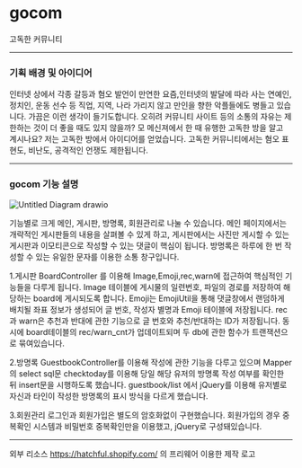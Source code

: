 # gocom
고독한 커뮤니티

-----------------
### 기획 배경 및 아이디어 ###

인터넷 상에서 각종 갈등과 혐오 발언이 만연한 요즘,인터넷의 발달에 따라 사는  연예인, 정치인, 운동 선수 등 직업, 지역, 나라 가리지 않고 만인을 향한 악플들에도 병들고 있습니다. 가끔은 이런 생각이 들기도합니다. 오히려 커뮤니티 사이트 등의 소통의 자유는 제한하는 것이 더 좋을 때도 있지 않을까? 
모 메신져에서 한 때 유행한 고독한 방을 알고 계시나요? 저는 고독한 방에서 아이디어를 얻었습니다. 고독한 커뮤니티에서는 혐오 표현도, 비난도, 공격적인 언쟁도 제한됩니다.

------------------
### gocom 기능 설명

![Untitled Diagram drawio](https://user-images.githubusercontent.com/97273627/154171906-2b3fc2ea-6daa-4ec4-a034-dfe87587b252.png)

기능별로 크게 메인, 게시판, 방명록, 회원관리로 나눌 수 있습니다. 메인 페이지에서는 개략적인 게시판들의 내용을 살펴볼 수 있게 하고, 게시판에서는 사진만 게시할 수 있는 게시판과 이모티콘으로 작성할 수 있는 댓글이 핵심이 됩니다. 방명록은 하루에 한 번 작성할 수 있는 유일한 문자를 이용한 소통 창구입니다.

1.게시판
BoardController 를 이용해 Image,Emoji,rec,warn에 접근하여 핵심적인 기능들을 다루게 됩니다. Image 테이블에 게시물의 일련번호, 파일의 경로를 저장하여 해당하는 board에 게시되도록 합니다. Emoji는 EmojiUtil을 통해 댓글창에서 랜덤하게 배치될 좌표 정보가 생성되어 글 번호, 작성자 별명과 Emoji 테이블에 저장됩니다. rec과 warn은 추천과 반대에 관한 기능으로 글 번호와 추천/반대하는 ID가 저장됩니다. 동시에 board테이블의 rec/warn_cnt가 업데이트되며 두 db에 관한 함수가 트랜잭션으로 묶여있습니다.

2.방명록
GuestbookController를 이용해 작성에 관한 기능을 다루고 있으며 Mapper의 select sql문 checktoday를 이용해 당일 해당 유저의 방명록 작성 여부를 확인한 뒤 insert문을 시행하도록 했습니다. guestbook/list 에서 jQuery를 이용해 유저별로 자신과 타인이 작성한 방명록의 표시 방식을 다르게 했습니다.

3.회원관리
로그인과 회원가입은 별도의 암호화없이 구현했습니다. 회원가입의 경우 중복확인 시스템과 비밀번호 중복확인만을 이용했고, jQuery로 구성돼있습니다.

--------------

외부 리소스
https://hatchful.shopify.com/ 의 프리웨어 이용한 제작 로고
